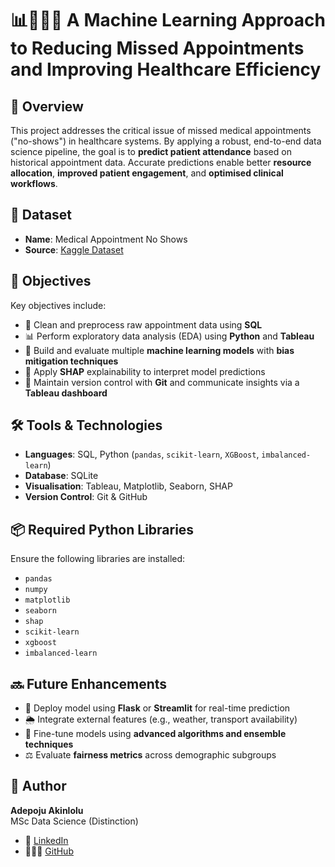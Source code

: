 # 📊👨🏾‍💻 A Machine Learning Approach to Reducing Missed Appointments and Improving Healthcare Efficiency

## 📝 Overview
This project addresses the critical issue of missed medical appointments ("no-shows") in healthcare systems. By applying a robust, end-to-end data science pipeline, the goal is to **predict patient attendance** based on historical appointment data. Accurate predictions enable better **resource allocation**, **improved patient engagement**, and **optimised clinical workflows**.

## 📑 Dataset 
- **Name**: Medical Appointment No Shows  
- **Source**: [Kaggle Dataset](https://www.kaggle.com/datasets/joniarroba/noshowappointments/data)

## 🎯 Objectives
Key objectives include:
- 🧼 Clean and preprocess raw appointment data using **SQL**
- 📊 Perform exploratory data analysis (EDA) using **Python** and **Tableau**
- 🤖 Build and evaluate multiple **machine learning models** with **bias mitigation techniques**
- 🧠 Apply **SHAP** explainability to interpret model predictions
- 🧾 Maintain version control with **Git** and communicate insights via a **Tableau dashboard**

## 🛠️ Tools & Technologies
- **Languages**: SQL, Python (`pandas`, `scikit-learn`, `XGBoost`, `imbalanced-learn`)
- **Database**: SQLite
- **Visualisation**: Tableau, Matplotlib, Seaborn, SHAP
- **Version Control**: Git & GitHub

## 📦 Required Python Libraries
Ensure the following libraries are installed:
- `pandas`  
- `numpy`  
- `matplotlib`  
- `seaborn`  
- `shap`  
- `scikit-learn`  
- `xgboost`  
- `imbalanced-learn`

## 🔜 Future Enhancements
- 🚀 Deploy model using **Flask** or **Streamlit** for real-time prediction
- 🌦️ Integrate external features (e.g., weather, transport availability)
- 🧪 Fine-tune models using **advanced algorithms and ensemble techniques**
- ⚖️ Evaluate **fairness metrics** across demographic subgroups

## 👤 Author
**Adepoju Akinlolu**  
MSc Data Science (Distinction)  
- 🔗 [LinkedIn](https://www.linkedin.com/in/akinlolu-adepoju-8b41961aa/)  
- 🧑🏽‍💻 [GitHub](https://github.com/Harkinlolu)

